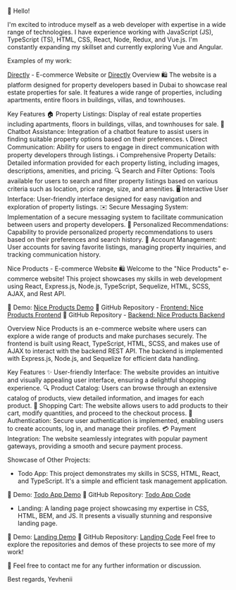 👋 Hello!

I'm excited to introduce myself as a web developer with expertise in a wide range of technologies. I have experience working with JavaScript (JS), TypeScript (TS), HTML, CSS, React, Node, Redux, and Vue.js. I'm constantly expanding my skillset and currently exploring Vue and Angular.

Examples of my work:

[Directly](https://directly.ae) - E-commerce Website or [Directly](https://directly.xyz)
Overview
🛍️ The website is a platform designed for property developers based in Dubai to showcase real estate properties for sale. It features a wide range of properties, including apartments, entire floors in buildings, villas, and townhouses.

Key Features
🏠 Property Listings: Display of real estate properties including apartments, floors in buildings, villas, and townhouses for sale.
🤖 Chatbot Assistance: Integration of a chatbot feature to assist users in finding suitable property options based on their preferences.
📞 Direct Communication: Ability for users to engage in direct communication with property developers through listings.
ℹ️ Comprehensive Property Details: Detailed information provided for each property listing, including images, descriptions, amenities, and pricing.
🔍 Search and Filter Options: Tools available for users to search and filter property listings based on various criteria such as location, price range, size, and amenities.
🖥️ Interactive User Interface: User-friendly interface designed for easy navigation and exploration of property listings.
✉️ Secure Messaging System: Implementation of a secure messaging system to facilitate communication between users and property developers.
🎯 Personalized Recommendations: Capability to provide personalized property recommendations to users based on their preferences and search history.
👤 Account Management: User accounts for saving favorite listings, managing property inquiries, and tracking communication history.

Nice Products - E-commerce Website
🛍️ Welcome to the "Nice Products" e-commerce website! This project showcases my skills in web development using React, Express.js, Node.js, TypeScript, Sequelize, HTML, SCSS, AJAX, and Rest API.

🚀 Demo: [Nice Products Demo](https://fe-jan23-cyber-sapiens.github.io/products_catalog/)
📂 GitHub Repository - [Frontend: Nice Products Frontend](https://github.com/fe-jan23-cyber-sapiens/products_catalog)
📂 GitHub Repository - [Backend: Nice Products Backend](https://github.com/fe-jan23-cyber-sapiens/products_catalog_api)

Overview
Nice Products is an e-commerce website where users can explore a wide range of products and make purchases securely. The frontend is built using React, TypeScript, HTML, SCSS, and makes use of AJAX to interact with the backend REST API. The backend is implemented with Express.js, Node.js, and Sequelize for efficient data handling.

Key Features
✨ User-friendly Interface: The website provides an intuitive and visually appealing user interface, ensuring a delightful shopping experience.
🔍 Product Catalog: Users can browse through an extensive catalog of products, view detailed information, and images for each product.
🛒 Shopping Cart: The website allows users to add products to their cart, modify quantities, and proceed to the checkout process.
💼 Authentication: Secure user authentication is implemented, enabling users to create accounts, log in, and manage their profiles.
💳 Payment Integration: The website seamlessly integrates with popular payment gateways, providing a smooth and secure payment process.

Showcase of Other Projects:

- Todo App: This project demonstrates my skills in SCSS, HTML, React, and TypeScript. It's a simple and efficient task management application.

🚀 Demo: [Todo App Demo](https://yevhenii0536.github.io/todo-app/)
📂 GitHub Repository: [Todo App Code](https://github.com/Yevhenii0536/todo-app)

- Landing: A landing page project showcasing my expertise in CSS, HTML, BEM, and JS. It presents a visually stunning and responsive landing page.

🚀 Demo: [Landing Demo](https://yevhenii0536.github.io/bose-landing/)
📂 GitHub Repository: [Landing Code](https://github.com/Yevhenii0536/bose-landing)
Feel free to explore the repositories and demos of these projects to see more of my work!

💌 Feel free to contact me for any further information or discussion.

Best regards,
Yevhenii
